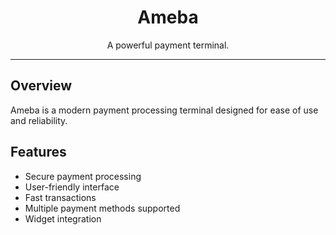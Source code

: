 <div align="center">

# Ameba

A powerful payment terminal.

</div>

---
## Overview
Ameba is a modern payment processing terminal designed for ease of use and reliability.

## Features
- Secure payment processing
- User-friendly interface
- Fast transactions
- Multiple payment methods supported
- Widget integration
